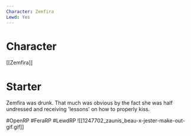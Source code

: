 ```yaml
---
Character: Zemfira
Lewd: Yes
---
```

# Character
[[Zemfira]]

# Starter
Zemfira was drunk. That much was obvious by the fact she was half undressed and receiving 'lessons' on how to properly kiss.

#OpenRP #FeraRP #LewdRP
![[1247702_zaunis_beau-x-jester-make-out-gif.gif]]